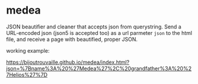 # medea

JSON beautifier and cleaner that accepts json from querystring. Send a URL-encoded json (json5 is accepted too) as a url parmeter `json` to the html file, and receive a page with beautified, proper JSON.

working example: 

https://bijoutrouvaille.github.io/medea/index.html?json=%7Bname%3A%20%27Medea%27%2C%20grandfather%3A%20%27Helios%27%7D
